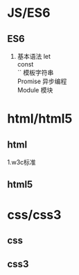 # JS/ES6
## ES6
1. 基本语法
let  
const  
``  模板字符串  
Promise 异步编程  
Module  模块


# html/html5
## html
1.w3c标准
## html5


# css/css3
## css
## css3



